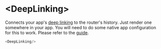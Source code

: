 # &lt;DeepLinking>

Connects your app's [deep linking][Linking] to the router's history. Just render one somewhere in your app. You will need to do some native app configuration for this to work. Please refer to the [guide](../guides/deep-linking.md).

```js
<DeepLinking/>
```

  [Linking]:https://facebook.github.io/react-native/docs/linking.html
